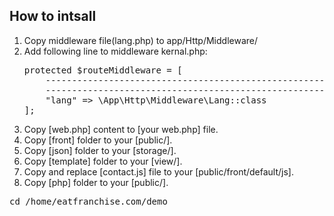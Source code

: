## How to intsall
<ol>
<li>
Copy middleware file(lang.php)  to app/Http/Middleware/ 
</li>
<li>
Add following line to middleware  kernal.php:
<br>
<pre>
protected $routeMiddleware = [
    ----------------------------------------------------------------
    ----------------------------------------------------------------
    "lang" => \App\Http\Middleware\Lang::class
];
</pre> 
</li>
<li>
Copy [web.php] content to [your web.php] file.
</li>
<li>
Copy [front] folder to your [public/].
</li>
<li>
Copy [json] folder to your [storage/].
</li>
<li>
Copy [template] folder to your [view/].
</li>
<li>
Copy and replace [contact.js] file to your [public/front/default/js].
</li>
<li>
Copy [php] folder to your [public/].
</li>
</ol>
<pre>
cd /home/eatfranchise.com/demo
</pre>
